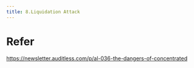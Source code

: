 ```yaml
---
title: 8.Liquidation Attack
---
```

# Refer
https://newsletter.auditless.com/p/al-036-the-dangers-of-concentrated